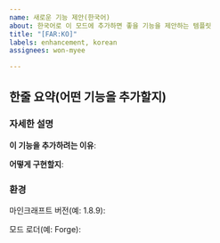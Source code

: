 ```yaml
---
name: 새로운 기능 제안(한국어)
about: 한국어로 이 모드에 추가하면 좋을 기능을 제안하는 템플릿
title: "[FAR:KO]"
labels: enhancement, korean
assignees: won-myee

---
```


## 한줄 요약(어떤 기능을 추가할지)

### 자세한 설명
**이 기능을 추가하려는 이유**:

**어떻게 구현할지**:

### 환경
마인크래프트 버전(예: 1.8.9): 

모드 로더(예: Forge):

